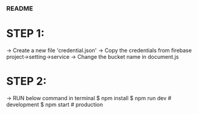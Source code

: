 ### README

# STEP 1:
-> Create a new file 'credential.json'
-> Copy the credentials from firebase project->setting->service
-> Change the bucket name in document.js

# STEP 2:
-> RUN below command in terminal
$ npm install
$ npm run dev # development
$ npm start # production